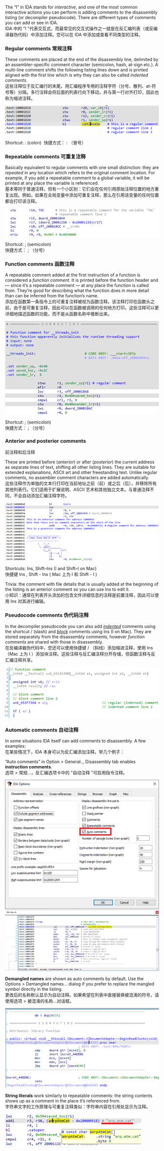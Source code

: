 The “I” in IDA stands for _interactive_, and one of the most common interactive actions you can perform is adding comments to the disassembly listing (or decompiler pseudocode). There are different types of comments you can add or see in IDA.  
IDA 中的 "I "代表交互式，而最常见的交互式操作之一就是在反汇编列表（或反编译器伪代码）中添加注释。您可以在 IDA 中添加或查看不同类型的注释。

### Regular comments 常规注释

These comments are placed at the end of the disassembly line, delimited by an assembler-specific comment character (semicolon, hash, at-sign etc.). A multi-line comment shifts the following listing lines down and is printed aligned with the first line which is why they can also be called _indented comments_.  
这些注释位于反汇编行的末尾，用汇编程序专用的注释字符（分号、散列、at-符号等）分隔。多行注释会将后面的列表行向下移动，并与第一行对齐打印，因此也称为缩进注释。

![](assets/2020/11/comm_regular.png)

Shortcut: : (colon)  快捷方式： : （冒号）

### Repeatable comments 可重复注释

Basically equivalent to regular comments with one small distinction: they are _repeated_ in any location which refers to the original comment location. For example, if you add a repeatable comment to a global variable, it will be printed at any place the variable is referenced.  
基本等同于普通注释，但有一个小区别：它们会在任何引用原始注释位置的地方重复出现。例如，如果在全局变量中添加可重复注释，那么在引用该变量的任何位置都会打印该注释。

![](assets/2020/11/comm_repeatable.png)

Shortcut: ; (semicolon)  
快捷方式： ; （分号）

### Function comments 函数注释

A repeatable comment added at the first instruction of a function is considered a _function comment._ It is printed before the function header and — since it’s a repeatable comment — at any place the function is called from. They’re good for describing what the function does in more detail than can be inferred from the function’s name.  
添加在函数第一条指令上的可重复注释被视为函数注释。该注释打印在函数头之前，由于是可重复注释，因此可以在函数被调用的任何地方打印。这些注释可以更详细地描述函数的功能，而不是从函数名称中推断出来。

![](assets/2020/11/comm_function.png)

Shortcut: ; (semicolon)  
快捷方式： ; （分号）

### Anterior and posterior comments  
前注释和后注释

These are printed before (_anterior_) or after (_posterior_) the current address as separate lines of text, shifting all other listing lines. They are suitable for extended explanations, ASCII art and other freestanding text. Unlike regular comments, no assembler comment characters are added automatically.  
这些注释作为单独的文本行打印在当前地址之前（前）或之后（后），并移除所有其他列表行。它们适用于扩展说明、ASCII 艺术和其他独立文本。与普通注释不同，不会自动添加汇编注释字符。

![](assets/2020/11/comm_anterior.png)

Shortcuts: Ins, Shift–Ins (I and Shift–I on Mac)  
快捷键 Ins , Shift - Ins ( Mac 上为 I 和 Shift - I )

Trivia: the comment with file details that is usually added at the beginning of the listing is an anterior comment so you can use Ins to edit it.  
小知识：通常在列表开头添加的包含文件详细信息的注释是前置注释，因此可以使用 Ins 对其进行编辑。

### Pseudocode comments 伪代码注释

In the decompiler pseudocode you can also add [_indented_](https://www.hex-rays.com/products/decompiler/manual/cmd_comments.shtml) comments using the shortcut / (slash) and [_block_](https://www.hex-rays.com/products/decompiler/manual/cmd_block_cmts.shtml) comments using Ins (I on Mac). They are stored separately from the disassembly comments, however _function comments_ are shared with those in disassembly.  
在反编译器伪代码中，您还可以使用快捷键 / （斜线）添加缩进注释，使用 Ins （Mac 上为 I ）添加块注释。这些注释与反汇编注释分开存储，但函数注释与反汇编注释共享。

![](assets/2020/11/comm_pseudo.png)

### Automatic comments 自动注释

In some situations IDA itself can add comments to disassembly. A few examples:  
在某些情况下，IDA 本身可以为反汇编添加注释。举几个例子：

“Auto comments” in Option > General.., Disassembly tab enables **instruction comments**.  
选项 > 常规...，反汇编选项卡中的 "自动注释 "可启用指令注释。

![](assets/2020/11/comm_auto1.png)  
![](assets/2020/11/comm_auto2.png)

**Demangled names** are shown as auto comments by default. Use the Options > Demangled names… dialog if you prefer to replace the mangled symbol directly in the listing.  
更改后的名称默认显示为自动注释。如果希望在列表中直接替换被混淆的符号，请使用选项 > 被混淆的名称...对话框。

![](assets/2020/11/comm_auto4-1.png)

**String literals** work similarly to repeatable comments: the string contents shows up as a comment in the place it’s referenced from.  
字符串文字的工作原理与可重复注释类似：字符串内容在引用处显示为注释。

![](assets/2020/11/comm_auto4.png)
